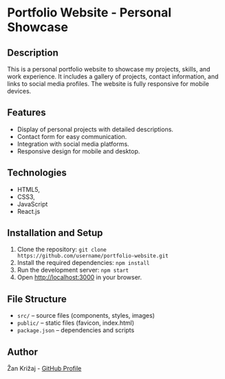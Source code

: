 # Portfolio Website - Personal Showcase

## Description
This is a personal portfolio website to showcase my projects, skills, and work experience. It includes a gallery of projects, contact information, and links to social media profiles. The website is fully responsive for mobile devices.

## Features
- Display of personal projects with detailed descriptions.
- Contact form for easy communication.
- Integration with social media platforms.
- Responsive design for mobile and desktop.

## Technologies
- HTML5, 
- CSS3, 
- JavaScript
- React.js

## Installation and Setup
1. Clone the repository: `git clone https://github.com/username/portfolio-website.git`
2. Install the required dependencies: `npm install`
3. Run the development server: `npm start`
4. Open [http://localhost:3000](http://localhost:3000) in your browser.

## File Structure
- `src/` – source files (components, styles, images)
- `public/` – static files (favicon, index.html)
- `package.json` – dependencies and scripts

## Author
Žan Križaj - [GitHub Profile](https://github.com/KrizajZan1)
